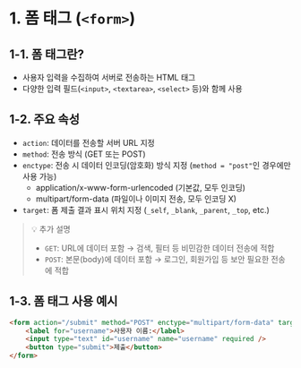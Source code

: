 # 1. 폼 태그 (`<form>`)

## 1-1. 폼 태그란?

-   사용자 입력을 수집하여 서버로 전송하는 HTML 태그
-   다양한 입력 필드(`<input>`, `<textarea>`, `<select>` 등)와 함께 사용

## 1-2. 주요 속성

-   `action`: 데이터를 전송할 서버 URL 지정
-   `method`: 전송 방식 (GET 또는 POST)
-   `enctype`: 전송 시 데이터 인코딩(암호화) 방식 지정 (`method = "post"`인 경우에만 사용 가능)
    -   application/x-www-form-urlencoded (기본값, 모두 인코딩)
    -   multipart/form-data (파일이나 이미지 전송, 모두 인코딩 X)
-   `target`: 폼 제출 결과 표시 위치 지정 (`_self`, `_blank`, `_parent`, `_top`, etc.)

> 💡 추가 설명
>
> -   `GET`: URL에 데이터 포함 → 검색, 필터 등 비민감한 데이터 전송에 적합
> -   `POST`: 본문(body)에 데이터 포함 → 로그인, 회원가입 등 보안 필요한 전송에 적합

## 1-3. 폼 태그 사용 예시

```html
<form action="/submit" method="POST" enctype="multipart/form-data" target="_self">
    <label for="username">사용자 이름:</label>
    <input type="text" id="username" name="username" required />
    <button type="submit">제출</button>
</form>
```
